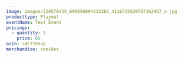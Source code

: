 ```yaml
---
image: images/120570439_696098094332363_4116739029787362457_n.jpg
producttype: Playmat
eventName: Test Event
pricings:
  - quantity: 1
    price: 65
asin: 24F77e5up
merchandise: comiket
---
```

